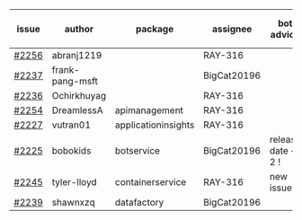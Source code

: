 | issue | author | package | assignee | bot advice | created date of issue | target release date | date from target |
| ------ | ------ | ------ | ------ | ------ | ------ | ------ | :-----: |
| [#2256](https://github.com/Azure/sdk-release-request/issues/2256) | abranj1219 |   | RAY-316 |   | 11-24 | 11-30 |   |
| [#2237](https://github.com/Azure/sdk-release-request/issues/2237) | frank-pang-msft |   | BigCat20196 |   | 11-19 | 12-02 |   |
| [#2236](https://github.com/Azure/sdk-release-request/issues/2236) | Ochirkhuyag |   | RAY-316 |   | 11-19 | 12-10 |   |
| [#2254](https://github.com/Azure/sdk-release-request/issues/2254) | DreamlessA | apimanagement | RAY-316 |   | 11-24 | 12-08 |   |
| [#2227](https://github.com/Azure/sdk-release-request/issues/2227) | vutran01 | applicationinsights | RAY-316 |   | 11-17 | 12-01 |   |
| [#2225](https://github.com/Azure/sdk-release-request/issues/2225) | bobokids | botservice | BigCat20196 |   release date < 2 ! <br> | 11-17 | 11-24 | 0 |
| [#2245](https://github.com/Azure/sdk-release-request/issues/2245) | tyler-lloyd | containerservice | RAY-316 | new issue ! <br> | 11-19 | 11-29 |   |
| [#2239](https://github.com/Azure/sdk-release-request/issues/2239) | shawnxzq | datafactory | BigCat20196 |   | 11-19 | 12-01 |   |
